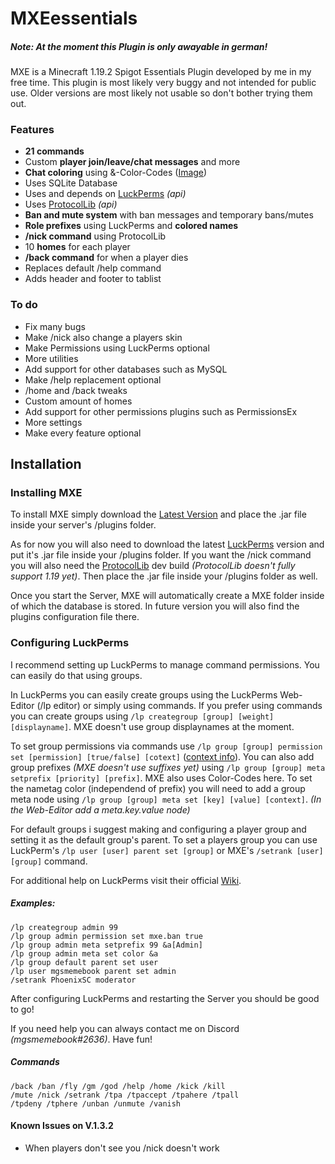 # MXEessentials

##### Note: At the moment this Plugin is only awayable in german!

MXE is a Minecraft 1.19.2 Spigot Essentials Plugin developed by me in my free time.
This plugin is most likely very buggy and not intended for public use.
Older versions are most likely not usable so don't bother trying them out.


### Features
- **21 commands**
- Custom **player join/leave/chat messages** and more
- **Chat coloring** using &-Color-Codes ([Image](https://camo.skyblock.net/4898234defc4ebd6680475bc7729223d3ba78577?url=https:%2F%2Fi.imgur.com%2FxkgOs7u.jpg))
- Uses SQLite Database
- Uses and depends on [LuckPerms](https://github.com/LuckPerms/LuckPerms) *(api)*
- Uses [ProtocolLib](https://github.com/dmulloy2/ProtocolLib) *(api)*
- **Ban and mute system** with ban messages and temporary bans/mutes
- **Role prefixes** using LuckPerms and **colored names**
- **/nick command** using ProtocolLib
- 10 **homes** for each player
- **/back command** for when a player dies
- Replaces default /help command
- Adds header and footer to tablist 

### To do
- Fix many bugs
- Make /nick also change a players skin
- Make Permissions using LuckPerms optional
- More utilities
- Add support for other databases such as MySQL
- Make /help replacement optional
- /home and /back tweaks
- Custom amount of homes
- Add support for other permissions plugins such as PermissionsEx
- More settings
- Make every feature optional

## Installation

### Installing MXE

To install MXE simply download the [Latest Version](https://github.com/mgsmemebook/MXE/releases/latest) and place the .jar file inside your server's /plugins folder.

As for now you will also need to download the latest [LuckPerms](https://luckperms.net/) version and put it's .jar file inside your /plugins folder. 
If you want the /nick command you will also need the [ProtocolLib](https://ci.dmulloy2.net/job/ProtocolLib/lastSuccessfulBuild/) dev build *(ProtocolLib doesn't fully support 1.19 yet)*. Then place the .jar file inside your /plugins folder as well. 

Once you start the Server, MXE will automatically create a MXE folder inside of which the database is stored. In future version you will also find the plugins configuration file there.

### Configuring LuckPerms

I recommend setting up LuckPerms to manage command permissions.
You can easily do that using groups. 

In LuckPerms you can easily create groups using the LuckPerms Web-Editor (/lp editor) or simply using commands.
If you prefer using commands you can create groups using `/lp creategroup [group] [weight] [displayname]`. 
MXE doesn't use group displaynames at the moment.

To set group permissions via commands use `/lp group [group] permission set [permission] [true/false] [cotext]` ([context info](https://luckperms.net/wiki/Context)).
You can also add group prefixes *(MXE doesn't use suffixes yet)* using `/lp group [group] meta setprefix [priority] [prefix]`. MXE also uses Color-Codes here.
To set the nametag color (independend of prefix) you will need to add a group meta node using `/lp group [group] meta set [key] [value] [context]`.
*(In the Web-Editor add a meta.key.value node)*

For default groups i suggest making and configuring a player group and setting it as the default group's parent.
To set a players group you can use LuckPerm's `/lp user [user] parent set [group]` or MXE's `/setrank [user] [group]` command.

For additional help on LuckPerms visit their official [Wiki](https://luckperms.net/wiki/Home).

##### Examples: 
```
/lp creategroup admin 99
/lp group admin permission set mxe.ban true
/lp group admin meta setprefix 99 &a[Admin]
/lp group admin meta set color &a
/lp group default parent set user
/lp user mgsmemebook parent set admin
/setrank PhoenixSC moderator
```


After configuring LuckPerms and restarting the Server you should be good to go!

If you need help you can always contact me on Discord *(mgsmemebook#2636)*. Have fun!



##### Commands
```
/back /ban /fly /gm /god /help /home /kick /kill
/mute /nick /setrank /tpa /tpaccept /tpahere /tpall
/tpdeny /tphere /unban /unmute /vanish
```

#### Known Issues on V.1.3.2
- When players don't see you /nick doesn't work
